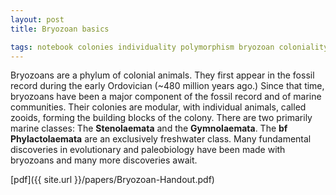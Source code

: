 ```yaml
---
layout: post
title: Bryozoan basics

tags: notebook colonies individuality polymorphism bryozoan coloniality
---
```


Bryozoans are a phylum of colonial animals. They first appear in the fossil record during the early Ordovician (~480 million years ago.) Since that time, bryozoans have been a major component of the fossil record and of marine communities. Their colonies are modular, with individual animals, called zooids, forming the building blocks of the colony. There are two primarily marine classes: The **Stenolaemata** and the **Gymnolaemata**. The **bf Phylactolaemata** are an exclusively freshwater class. Many fundamental discoveries in evolutionary and paleobiology have been made with bryozoans and many more discoveries await. 

[pdf]({{ site.url }}/papers/Bryozoan-Handout.pdf)